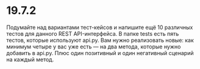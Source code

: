 # 19.7.2
Подумайте над вариантами тест-кейсов и напишите ещё 10 различных тестов для данного REST API-интерфейса. В папке tests есть пять тестов, которые используют api.py. Вам нужно реализовать новые: как минимум четыре у вас уже есть — на два метода, которые нужно добавить в api.py. Плюс один позитивный и один негативный сценарий на каждый метод. 
